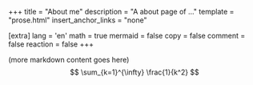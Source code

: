 +++
title = "About me"
description = "A about page of ..."
template = "prose.html"
insert_anchor_links = "none"

[extra]
lang = 'en'
math = true
mermaid = false
copy = false
comment = false
reaction = false
+++


(more markdown content goes here)
$$
\sum_{k=1}^{\infty} \frac{1}{k^2}
$$
